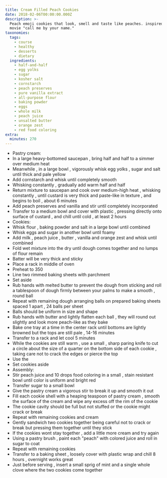 ```yaml
---
title: Cream Filled Peach Cookies
date: 2018-02-06T00:00:00.000Z
description: >-
  Peach emoji cookies that look, smell and taste like peaches. inspired by the
  movie "call me by your name."
taxonomies:
  tags:
    - course
    - healthy
    - desserts
    - dietary
  ingredients:
    - half-and-half
    - egg yolks
    - sugar
    - kosher salt
    - cornstarch
    - peach preserves
    - pure vanilla extract
    - all-purpose flour
    - baking powder
    - eggs
    - whole milk
    - peach juice
    - unsalted butter
    - orange zest
    - red food coloring
extra:
  minutes: 270
---
```

 - Pastry cream:
 - In a large heavy-bottomed saucepan , bring half and half to a simmer over medium heat
 - Meanwhile , in a large bowl , vigorously whisk egg yolks , sugar and salt until thick and pale yellow
 - Add cornstarch and whisk until completely smooth
 - Whisking constantly , gradually add warm half and half
 - Return mixture to saucepan and cook over medium-high heat , whisking constantly , until custard is very thick and paste-like in texture , and begins to boil , about 6 minutes
 - Add peach preserves and vanilla and stir until completely incorporated
 - Transfer to a medium bowl and cover with plastic , pressing directly onto surface of custard , and chill until cold , at least 2 hours
 - Cookies:
 - Whisk flour , baking powder and salt in a large bowl until combined
 - Whisk eggs and sugar in another bowl until foamy
 - Add milk , peach juice , butter , vanilla and orange zest and whisk until combined
 - Fold wet mixture into the dry until dough comes together and no lumps of flour remain
 - Batter will be very thick and sticky
 - Place a rack in middle of oven
 - Preheat to 350
 - Line two rimmed baking sheets with parchment
 - Set aside
 - Rub hands with melted butter to prevent the dough from sticking and roll a tablespoon of dough firmly between your palms to make a smooth , round ball
 - Repeat with remaining dough arranging balls on prepared baking sheets spaced 1 apart , 24 balls per sheet
 - Balls should be uniform in size and shape
 - Rub hands with butter and lightly flatten each ball , they will round out slightly and look more peach-like as they bake
 - Bake one tray at a time in the center rack until bottoms are lightly browned but the tops are still pale , 14-16 minutes
 - Transfer to a rack and let cool 5 minutes
 - While the cookies are still warm , use a small , sharp paring knife to cut a circle about the size of a quarter on the bottom side of each cookie , taking care not to crack the edges or pierce the top
 - Use the
 - Set cookies aside
 - Assembly:
 - Stir peach juice and 10 drops food coloring in a small , stain resistant bowl until color is uniform and bright red
 - Transfer sugar to a small bowl
 - Give the pastry cream a vigorous stir to break it up and smooth it out
 - Fill each cookie shell with a heaping teaspoon of pastry cream , smooth the surface of the cream and wipe any excess off the rim of the cookie
 - The cookie cavity should be full but not stuffed or the cookie might crack or break
 - Repeat with remaining cookies and cream
 - Gently sandwich two cookies together being careful not to crack or break but pressing them together until they stick
 - If the cookies wont stay together , add a little more cream and try again
 - Using a pastry brush , paint each "peach" with colored juice and roll in sugar to coat
 - Repeat with remaining cookies
 - Transfer to a baking sheet , loosely cover with plastic wrap and chill 8 hours , overnight works great
 - Just before serving , insert a small sprig of mint and a single whole clove where the two cookies come together
